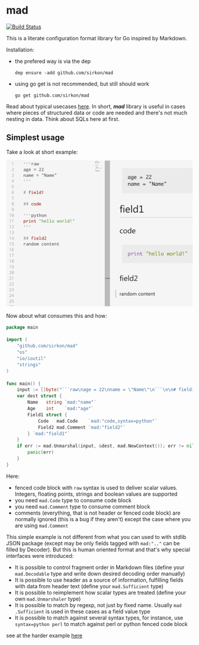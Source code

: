 # mad
[![Build Status](https://travis-ci.org/sirkon/mad.svg?branch=master)](https://travis-ci.org/sirkon/mad)

This is a literate configuration format library for Go inspired by Markdown. 

Installation:

* the prefered way is via the dep
    ```
    dep ensure -add github.com/sirkon/mad    
    ```
* using go get is not recommended, but still should work
    ```
    go get github.com/sirkon/mad
    ```

Read about typical usecases [here](USECASES.md). 
In short, ___mad___ library is useful in cases where pieces of structured data or code are needed and there's not much
nesting in data. Think about SQLs here at first.

## Simplest usage

Take a look at short example:

![easy_example_screenshot](easy_example.png)

Now about what consumes this and how:

```go
package main

import (
	"github.com/sirkon/mad"
	"os"
	"io/ioutil"
	"strings"
)

func main() {
	input := []byte("```raw\nage = 22\nname = \"Name\"\n```\n\n# field1\n## code\n```python\n```\n\n## field2\nrandom content")
	var dest struct {
		Name   string `mad:"name"`
		Age    int    `mad:"age"`
		Field1 struct {
			Code   mad.Code    `mad:"code,syntax=python"`
			Field2 mad.Comment `mad:"field2"`
		} `mad:"field1"`
	}
	if err := mad.Unmarshal(input, &dest, mad.NewContext()); err != nil {
		panic(err)
	}
}
```

Here:
* fenced code block with `raw` syntax is used to deliver scalar values. Integers, floating points, strings and
boolean values are supported
* you need `mad.Code` type to consume code block
* you need `mad.Comment` type to consume comment block
* comments (everything, that is not header or fenced code block) are normally ignored (this is a bug if they aren't) 
    except the case where you are using `mad.Comment` 


This simple example is not different from what you can used to with stdlib JSON package (except may be only
fields tagged with `mad:".."` can be filled by Decoder). But this is human oriented format and that's why special
interfaces were introduced:
* It is possible to control fragment order in Markdown files (define your `mad.Decodable` type and write down desired decoding order manually)
* It is possible to use header as a source of information, fulfilling fields with data from header text (define your `mad.Sufficient` type)
* It is possible to reimplement how scalar types are treated (define your own `mad.Unmarshaler` type)
* It is possible to match by regexp, not just by fixed name. Usually `mad .Sufficient` is used in these cases as a field value type
* It is possible to match against several syntax types, for instance, use `syntax=python perl` to match against perl or python fenced code block

see at the harder example [here](HARD.md)
